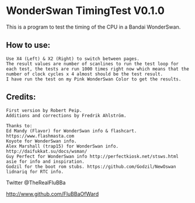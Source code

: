 # WonderSwan TimingTest V0.1.0

This is a program to test the timing of the CPU in a Bandai WonderSwan.

## How to use:
	Use X4 (Left) & X2 (Right) to switch between pages.
	The result values are number of scanlines to run the test loop for each test, the tests are run 1000 times right now which means that the number of clock cycles x 4 almost should be the test result.
	I have run the test on my Pink WonderSwan Color to get the results.

## Credits:
	First version by Robert Peip.
	Additions and corrections by Fredrik Ahlström.

	Thanks to:
	Ed Mandy (Flavor) for WonderSwan info & flashcart. https://www.flashmasta.com
	Koyote for WonderSwan info.
	Alex Marshall (trap15) for WonderSwan info. http://daifukkat.su/docs/wsman/
	Guy Perfect for WonderSwan info http://perfectkiosk.net/stsws.html
	asie for info and inspiration.
	Godzil for the boot rom stubs. https://github.com/Godzil/NewOswan
	lidnariq for RTC info.

Twitter @TheRealFluBBa

http://www.github.com/FluBBaOfWard
